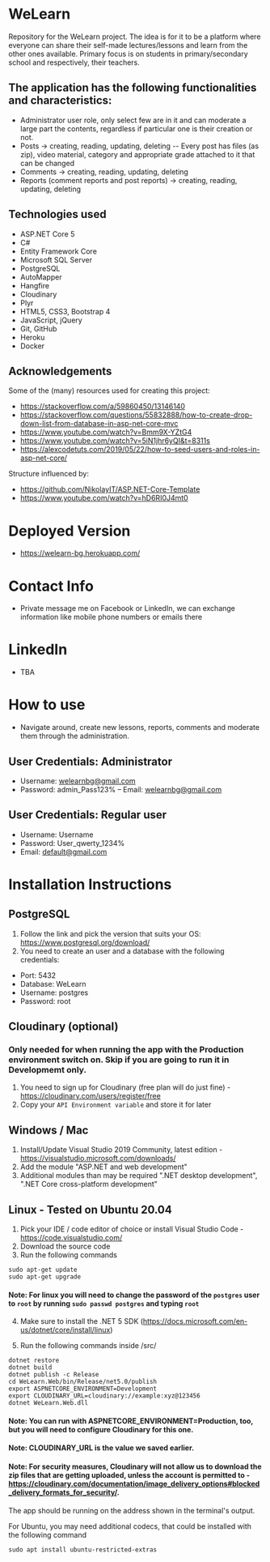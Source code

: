 # WeLearn

Repository for the WeLearn project.
The idea is for it to be a platform where everyone can share their self-made lectures/lessons and learn from the other ones available.
Primary focus is on students in primary/secondary school and respectively, their teachers. 

## The application has the following functionalities and characteristics:
- Administrator user role, only select few are in it and can moderate a large part the contents, regardless if particular one is their creation or not.
- Posts -> creating, reading, updating, deleting
-- Every post has files (as zip), video material, category and appropriate grade attached to it that can be changed
- Comments -> creating, reading, updating, deleting
- Reports (comment reports and post reports) -> creating, reading, updating, deleting

## Technologies used
- ASP.NET Core 5
- C#
- Entity Framework Core
- Microsoft SQL Server 
- PostgreSQL
- AutoMapper
- Hangfire
- Cloudinary
- Plyr 
- HTML5, CSS3, Bootstrap 4
- JavaScript, jQuery
- Git, GitHub
- Heroku
- Docker

## Acknowledgements
Some of the (many) resources used for creating this project:
- https://stackoverflow.com/a/59860450/13146140
- https://stackoverflow.com/questions/55832888/how-to-create-drop-down-list-from-database-in-asp-net-core-mvc
- https://www.youtube.com/watch?v=Bmm9X-YZtG4
- https://www.youtube.com/watch?v=5iN1jhr6yQI&t=8311s
- https://alexcodetuts.com/2019/05/22/how-to-seed-users-and-roles-in-asp-net-core/

Structure influenced by:
- https://github.com/NikolayIT/ASP.NET-Core-Template
- https://www.youtube.com/watch?v=hD6RI0J4mt0

# Deployed Version
- https://welearn-bg.herokuapp.com/

# Contact Info
- Private message me on Facebook or LinkedIn, we can exchange information like mobile phone numbers or emails there

# LinkedIn 
- TBA

# How to use 
- Navigate around, create new lessons, reports, comments and moderate them through the administration.

## User Credentials: Administrator
- Username: welearnbg@gmail.com
- Password: admin_Pass123%
– Email: welearnbg@gmail.com

## User Credentials: Regular user
- Username: Username
- Password: User_qwerty_1234%
- Email: default@gmail.com

# Installation Instructions

## PostgreSQL
1. Follow the link and pick the version that suits your OS: https://www.postgresql.org/download/
2. You need to create an user and a database with the following credentials:
- Port: 5432
- Database: WeLearn
- Username: postgres
- Password: root

## Cloudinary (optional)
### Only needed for when running the app with the Production environment switch on. Skip if you are going to run it in Developmemt only.
1. You need to sign up for Cloudinary (free plan will do just fine) - https://cloudinary.com/users/register/free
2. Copy your ```API Environment variable``` and store it for later

## Windows / Mac
1. Install/Update Visual Studio 2019 Community, latest edition - https://visualstudio.microsoft.com/downloads/
2. Add the module "ASP.NET and web development"
3. Additional modules than may be required ".NET desktop development", ".NET Core cross-platform development"

## Linux - Tested on Ubuntu 20.04
1. Pick your IDE / code editor of choice or install Visual Studio Code - https://code.visualstudio.com/
2. Download the source code
3. Run the following commands
```
sudo apt-get update
sudo apt-get upgrade
```
#### Note: For linux you will need to change the password of the ```postgres``` user to ```root``` by running ```sudo passwd postgres``` and typing ```root```

4. Make sure to install the .NET 5 SDK (https://docs.microsoft.com/en-us/dotnet/core/install/linux)

8. Run the following commands inside /src/
```
dotnet restore
dotnet build
dotnet publish -c Release
cd WeLearn.Web/bin/Release/net5.0/publish
export ASPNETCORE_ENVIRONMENT=Development
export CLOUDINARY_URL=cloudinary://example:xyz@123456
dotnet WeLearn.Web.dll
```
#### Note: You can run with ASPNETCORE_ENVIRONMENT=Production, too, but you will need to configure Cloudinary for this one.
#### Note: CLOUDINARY_URL is the value we saved earlier.
#### Note: For security measures, Cloudinary will not allow us to download the zip files that are getting uploaded, unless the account is permitted to - https://cloudinary.com/documentation/image_delivery_options#blocked_delivery_formats_for_security/.

The app should be running on the address shown in the terminal's output.

For Ubuntu, you may need additional codecs, that could be installed with the following command 
```
sudo apt install ubuntu-restricted-extras
```
